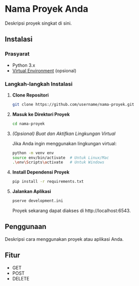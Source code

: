 # Nama Proyek Anda

Deskripsi proyek singkat di sini.

## Instalasi

### Prasyarat
- Python 3.x
- [Virtual Environment](https://docs.python.org/3/library/venv.html) (opsional)

### Langkah-langkah Instalasi

1. **Clone Repositori**

    ```bash
    git clone https://github.com/username/nama-proyek.git
    ```

2. **Masuk ke Direktori Proyek**

    ```bash
    cd nama-proyek
    ```

3. *(Opsional) Buat dan Aktifkan Lingkungan Virtual*

    Jika Anda ingin menggunakan lingkungan virtual:

    ```bash
    python -m venv env
    source env/bin/activate  # Untuk Linux/Mac
    .\env\Scripts\activate   # Untuk Windows
    ```

4. **Install Dependensi Proyek**

    ```bash
    pip install -r requirements.txt
    ```

5. **Jalankan Aplikasi**

    ```bash
    pserve development.ini
    ```

    Proyek sekarang dapat diakses di http://localhost:6543.

## Penggunaan

Deskripsi cara menggunakan proyek atau aplikasi Anda.

## Fitur

- GET
- POST
- DELETE


